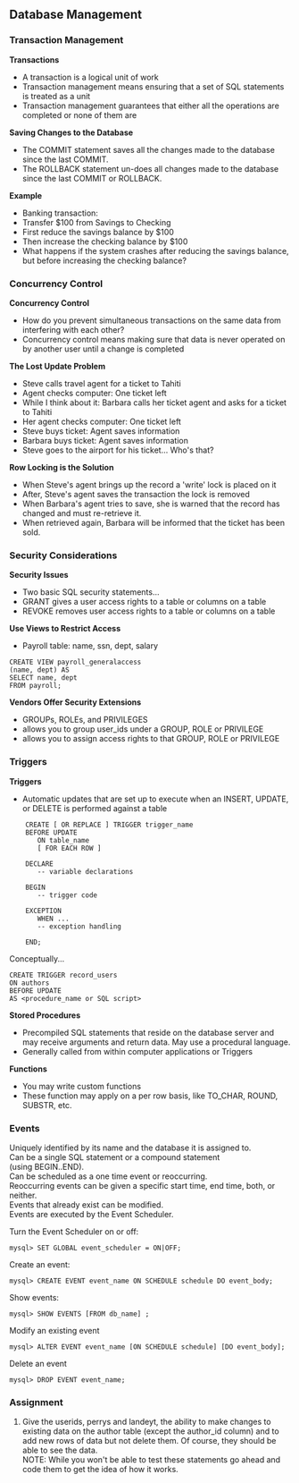 ## Database Management  

### Transaction Management 
**Transactions**  
- A transaction is a logical unit of work  
- Transaction management means ensuring that a set of SQL statements is treated as a unit
- Transaction management guarantees that either all the operations are completed or none of them are

**Saving Changes to the Database**  
- The COMMIT statement saves all the changes made to the database since the last COMMIT.
- The ROLLBACK statement un-does all changes made to the database since the last COMMIT or ROLLBACK.

**Example**  
- Banking transaction:
- Transfer $100 from Savings to Checking
- First reduce the savings balance by $100
- Then increase the checking balance by $100
- What happens if the system crashes after reducing the savings balance, but before increasing the checking balance?  

### Concurrency Control  

**Concurrency Control**  
- How do you prevent simultaneous transactions on the same data from interfering with each other?
- Concurrency control means making sure that data is never operated on by another user until a change is completed

**The Lost Update Problem**  
- Steve calls travel agent for a ticket to Tahiti
- Agent checks computer: One ticket left
- While I think about it:  Barbara calls her ticket agent and asks for a ticket to Tahiti
- Her agent checks computer:  One ticket left
- Steve buys ticket: Agent saves information
- Barbara buys ticket: Agent saves information
- Steve goes to the airport for his ticket… Who's that?

**Row Locking is the Solution**  
- When Steve's agent brings up the record a 'write' lock is placed on it
- After, Steve's agent saves the transaction the lock is removed
- When Barbara's agent tries to save, she is warned that the record has changed and must re-retrieve it.
- When retrieved again, Barbara will be informed that the ticket has been sold.

### Security Considerations  

**Security Issues**  
- Two basic SQL security statements…
- GRANT gives a user access rights to a table or columns on a table
- REVOKE removes user access rights to a table or columns on a table

**Use Views to Restrict Access**  
- Payroll table:  name, ssn, dept, salary
```
CREATE VIEW payroll_generalaccess
(name, dept) AS
SELECT name, dept
FROM payroll;
```
**Vendors Offer Security Extensions**  
- GROUPs, ROLEs, and PRIVILEGES  
- allows you to group user_ids under a GROUP, ROLE or PRIVILEGE
- allows you to assign access rights to that GROUP, ROLE or PRIVILEGE

### Triggers  

**Triggers**  
- Automatic updates that are set up to execute when an INSERT, UPDATE, or DELETE is performed against a table
```
	CREATE [ OR REPLACE ] TRIGGER trigger_name
	BEFORE UPDATE
	   ON table_name
	   [ FOR EACH ROW ]

	DECLARE
	   -- variable declarations

	BEGIN
	   -- trigger code

	EXCEPTION
	   WHEN ...
	   -- exception handling

	END;
```
Conceptually...

	CREATE TRIGGER record_users  
	ON authors  
	BEFORE UPDATE  
	AS <procedure_name or SQL script>  

**Stored Procedures**  
- Precompiled SQL statements that reside on the database server and may receive arguments and return data.  May use a procedural language.
- Generally called from within computer applications or Triggers

**Functions**  
- You may write custom functions
- These function may apply on a per row basis, like TO_CHAR, ROUND, SUBSTR, etc.  

### Events  
Uniquely identified by its name and the database it is assigned to.  
Can be a single SQL statement or a compound statement  
(using BEGIN..END).  
Can be scheduled as a one time event or reoccurring.  
Reoccurring events can be given a specific start time, end time, both, or neither.  
Events that already exist can be modified.  
Events are executed by the Event Scheduler.  

Turn the Event Scheduler on or off:  
```
mysql> SET GLOBAL event_scheduler = ON|OFF;
```
Create an event:  
```
mysql> CREATE EVENT event_name ON SCHEDULE schedule DO event_body;
```

Show events:  
```
mysql> SHOW EVENTS [FROM db_name] ;
```

Modify an existing event  
```
mysql> ALTER EVENT event_name [ON SCHEDULE schedule] [DO event_body];
```

Delete an event  
```
mysql> DROP EVENT event_name;
```

### Assignment  
1. Give the userids, perrys and landeyt, the ability to make changes to existing data on the author table (except the author_id column) and to add new rows of data but not delete them.  Of course, they should be able
		to see the data.  
NOTE:  While you won't be able to test these statements go ahead and code them to get the idea of how it works.  
